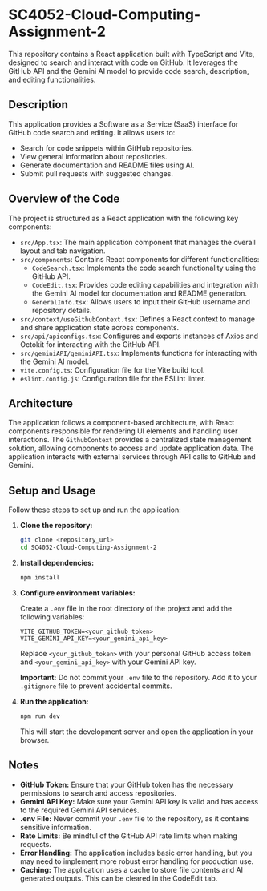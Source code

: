 # SC4052-Cloud-Computing-Assignment-2

This repository contains a React application built with TypeScript and Vite, designed to search and interact with code on GitHub. It leverages the GitHub API and the Gemini AI model to provide code search, description, and editing functionalities.

## Description

This application provides a Software as a Service (SaaS) interface for GitHub code search and editing. It allows users to:

*   Search for code snippets within GitHub repositories.
*   View general information about repositories.
*   Generate documentation and README files using AI.
*   Submit pull requests with suggested changes.

## Overview of the Code

The project is structured as a React application with the following key components:

*   `src/App.tsx`: The main application component that manages the overall layout and tab navigation.
*   `src/components`: Contains React components for different functionalities:
    *   `CodeSearch.tsx`: Implements the code search functionality using the GitHub API.
    *   `CodeEdit.tsx`: Provides code editing capabilities and integration with the Gemini AI model for documentation and README generation.
    *   `GeneralInfo.tsx`: Allows users to input their GitHub username and repository details.
*   `src/context/useGithubContext.tsx`: Defines a React context to manage and share application state across components.
*   `src/api/apiconfigs.tsx`: Configures and exports instances of Axios and Octokit for interacting with the GitHub API.
*   `src/geminiAPI/geminiAPI.tsx`: Implements functions for interacting with the Gemini AI model.
*   `vite.config.ts`: Configuration file for the Vite build tool.
*   `eslint.config.js`: Configuration file for the ESLint linter.

## Architecture

The application follows a component-based architecture, with React components responsible for rendering UI elements and handling user interactions. The `GithubContext` provides a centralized state management solution, allowing components to access and update application data. The application interacts with external services through API calls to GitHub and Gemini.

## Setup and Usage

Follow these steps to set up and run the application:

1.  **Clone the repository:**

    ```bash
    git clone <repository_url>
    cd SC4052-Cloud-Computing-Assignment-2
    ```

2.  **Install dependencies:**

    ```bash
    npm install
    ```

3.  **Configure environment variables:**

    Create a `.env` file in the root directory of the project and add the following variables:

    ```
    VITE_GITHUB_TOKEN=<your_github_token>
    VITE_GEMINI_API_KEY=<your_gemini_api_key>
    ```

    Replace `<your_github_token>` with your personal GitHub access token and `<your_gemini_api_key>` with your Gemini API key.

    **Important:** Do not commit your `.env` file to the repository. Add it to your `.gitignore` file to prevent accidental commits.

4.  **Run the application:**

    ```bash
    npm run dev
    ```

    This will start the development server and open the application in your browser.

## Notes

*   **GitHub Token:** Ensure that your GitHub token has the necessary permissions to search and access repositories.
*   **Gemini API Key:** Make sure your Gemini API key is valid and has access to the required Gemini API services.
*   **.env File:** Never commit your `.env` file to the repository, as it contains sensitive information.
*   **Rate Limits:** Be mindful of the GitHub API rate limits when making requests.
*   **Error Handling:** The application includes basic error handling, but you may need to implement more robust error handling for production use.
*   **Caching:** The application uses a cache to store file contents and AI generated outputs. This can be cleared in the CodeEdit tab.
